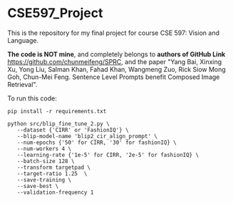 # CSE597_Project

This is the repository for my final project for course CSE 597: Vision and Language.

**The code is NOT mine**, and completely belongs to **authors of GitHub Link** https://github.com/chunmeifeng/SPRC, and the paper "Yang Bai, Xinxing Xu, Yong Liu, Salman Khan, Fahad Khan, Wangmeng Zuo, Rick Siow Mong Goh, Chun-Mei Feng. Sentence Level Prompts benefit Composed Image Retrieval". 

To run this code:

```
pip install -r requirements.txt
```

```
python src/blip_fine_tune_2.py \
   --dataset {'CIRR' or 'FashionIQ'} \
   --blip-model-name 'blip2_cir_align_prompt' \
   --num-epochs {'50' for CIRR, '30' for fashionIQ} \
   --num-workers 4 \
   --learning-rate {'1e-5' for CIRR, '2e-5' for fashionIQ} \
   --batch-size 128 \
   --transform targetpad \
   --target-ratio 1.25  \
   --save-training \
   --save-best \
   --validation-frequency 1 
```
